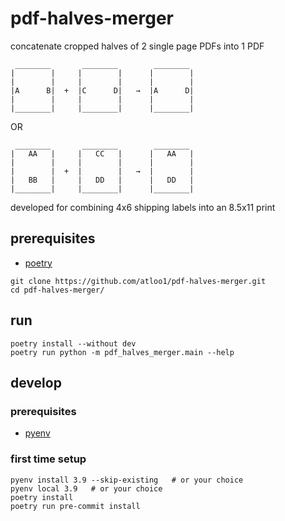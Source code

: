 # pdf-halves-merger
concatenate cropped halves of 2 single page PDFs into 1 PDF
```
 ________       ________        ________
|        |     |        |      |        |
|        |     |        |      |        |
|A      B|  +  |C      D|   →  |A      D|
|        |     |        |      |        |
|________|     |________|      |________|
```
OR
```
 ________       ________        ________
|   AA   |     |   CC   |      |   AA   |
|        |     |        |      |        |
|        |  +  |        |   →  |        |
|   BB   |     |   DD   |      |   DD   |
|________|     |________|      |________|
```
developed for combining 4x6 shipping labels into an 8.5x11 print

## prerequisites
- [poetry](https://python-poetry.org/docs/#installing-with-pipx)

```
git clone https://github.com/atloo1/pdf-halves-merger.git
cd pdf-halves-merger/
```

## run
```
poetry install --without dev
poetry run python -m pdf_halves_merger.main --help
```

## develop
### prerequisites
- [pyenv](https://github.com/pyenv/pyenv?tab=readme-ov-file#installation)
### first time setup
```
pyenv install 3.9 --skip-existing   # or your choice
pyenv local 3.9   # or your choice
poetry install
poetry run pre-commit install
```
